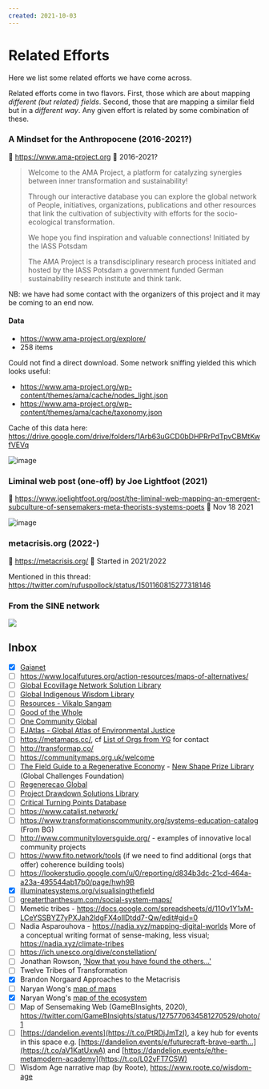 ```yaml
---
created: 2021-10-03
---
```

# Related Efforts

Here we list some related efforts we have come across.

Related efforts come in two flavors. First, those which are about mapping *different (but related) fields*. Second, those that are mapping a similar field but in a *different way*. Any given effort is related by some combination of these.

### A Mindset for the Anthropocene (2016-2021?)

🔗 https://www.ama-project.org
📆 2016-2021?

> Welcome to the AMA Project, a platform for catalyzing synergies between inner transformation and sustainability!
>
> Through our interactive database you can explore the global network of People, initiatives, organizations, publications and other resources that link the cultivation of subjectivity with efforts for the socio-ecological transformation.
>
> We hope you find inspiration and valuable connections!
> Initiated by the IASS Potsdam
>
> The AMA Project is a transdisciplinary research process initiated and hosted by the IASS Potsdam a government funded German sustainability research institute and think tank.

NB: we have had some contact with the organizers of this project and it may be coming to an end now. 

#### Data

* https://www.ama-project.org/explore/
* 258 items 

Could not find a direct download. Some network sniffing yielded this which looks useful:

* https://www.ama-project.org/wp-content/themes/ama/cache/nodes_light.json
* https://www.ama-project.org/wp-content/themes/ama/cache/taxonomy.json

Cache of this data here: https://drive.google.com/drive/folders/1Arb63uGCD0bDHPRrPdTpvCBMtKwfVEVq

![image](https://user-images.githubusercontent.com/180658/135768965-8384d181-430a-4351-9092-7e23bc3cc169.png)

### Liminal web post (one-off) by Joe Lightfoot (2021)

🔗 https://www.joelightfoot.org/post/the-liminal-web-mapping-an-emergent-subculture-of-sensemakers-meta-theorists-systems-poets
📆 Nov 18 2021

![image](https://user-images.githubusercontent.com/180658/230537536-3b5c3c12-ec1f-48b2-b71d-a45549d19e18.png)

### metacrisis.org (2022-)

🔗 https://metacrisis.org/
📆  Started in 2021/2022

Mentioned in this thread: https://twitter.com/rufuspollock/status/1501160815277318146

### From the SINE network

![](https://github.com/life-itself/ecosystem/assets/131390186/c67732d2-4a93-42d0-aaed-5d3b108eb6fe)

## Inbox

- [x] [Gaianet](https://www.gaianet.earth)
- [ ] https://www.localfutures.org/action-resources/maps-of-alternatives/
- [ ] [Global Ecovillage Network Solution Library](https://ecovillage.org/solutions/?gen_sust_dimension=economy)
- [ ] [Global Indigenous Wisdom Library](https://indigenouswisdomsummit.com/library/8681/library)
- [ ] [Resources - Vikalp Sangam](https://vikalpsangam.org/resources/) 
- [ ] [Good of the Whole](https://www.goodofthewhole.org/)
- [ ] [One Community Global](https://www.onecommunityglobal.org/open-source/)
- [ ] [EJAtlas - Global Atlas of Environmental Justice ](https://ejatlas.org/)
- [ ] https://metamaps.cc/, cf [List of Orgs from YG](https://docs.google.com/document/d/1eGqDGPE2OFIOAjicIMwWuFE_cs3NWP2CaVpmTuy8Li8/edit) for contact
- [ ] http://transformap.co/
- [ ] https://communitymaps.org.uk/welcome
- [ ] [The Field Guide to a Regenerative Economy](http://fieldguide.capitalinstitute.org/) - [New Shape Prize Library](https://globalchallenges.org/new-shape-library/) (Global Challenges Foundation)
- [ ] [Regenerecao Global](https://www.regeneracaoglobal.com/encontrar-solucoes)
- [ ] [Project Drawdown Solutions Library](https://drawdown.org/solutions/table-of-solutions)
- [ ] [Critical Turning Points Database](http://www.transitsocialinnovation.eu/sii)
- [ ] https://www.catalist.network/
- [ ] https://www.transformationscommunity.org/systems-education-catalog (From BG)
- [ ] http://www.communityloversguide.org/ - examples of innovative local community projects
- [ ] https://www.fito.network/tools (if we need to find additional (orgs that offer) coherence building tools)
- [ ] https://lookerstudio.google.com/u/0/reporting/d834b3dc-21cd-464a-a23a-495544ab17b0/page/hwh9B
- [x] [illuminatesystems.org/visualisingthefield](http://illuminatesystems.org/visualisingthefield)
- [ ] [greaterthanthesum.com/social-system-maps/](http://greaterthanthesum.com/social-system-maps/)
- [ ] Memetic tribes - https://docs.google.com/spreadsheets/d/11Ov1Y1xM-LCeYSSBYZ7yPXJah2ldgFX4oIlDtdd7-Qw/edit#gid=0
- [ ] Nadia Asparouhova - https://nadia.xyz/mapping-digital-worlds More of a conceptual writing format of sense-making, less visual; https://nadia.xyz/climate-tribes
- [ ] https://ich.unesco.org/dive/constellation/
- [ ] Jonathan Rowson, ['Now that you have found the others...'](https://www.whatisemerging.com/opinions/now-that-you-ve-found-the-others-what-are-you-going-to-do)
- [ ] Twelve Tribes of Transformation
- [x] Brandon Norgaard Approaches to the Metacrisis
- [ ] Naryan Wong's [map of maps](https://kumu.io/Naryan/the-flourishing-of-all-living-things#flourishing-of-all-living-things/mapping?focus=1)
- [x] Naryan Wong's [map of the ecosystem](https://kumu.io/Naryan/the-flourishing-of-all-living-things)
- [ ] Map of Sensemaking Web (GameBInsights, 2020), https://twitter.com/GameBInsights/status/1275770634581270529/photo/1
- [ ] [https://dandelion.events](https://t.co/PtRDjJmTzI), a key hub for events in this space e.g. [https://dandelion.events/e/futurecraft-brave-earth…](https://t.co/aV1KatUxwA) and [https://dandelion.events/e/the-metamodern-academy](https://t.co/L02yFT7C5W)
- [ ] Wisdom Age narrative map (by Roote), https://www.roote.co/wisdom-age
